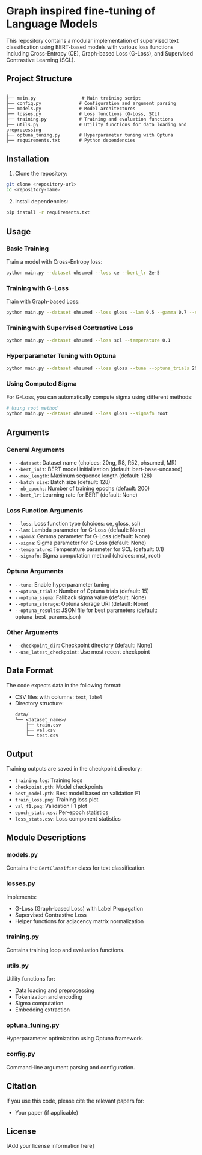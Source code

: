 # Graph inspired fine-tuning of Language Models

This repository contains a modular implementation of supervised text classification using BERT-based models with various loss functions including Cross-Entropy (CE), Graph-based Loss (G-Loss), and Supervised Contrastive Learning (SCL).

## Project Structure

```
.
├── main.py                 # Main training script
├── config.py              # Configuration and argument parsing
├── models.py              # Model architectures
├── losses.py              # Loss functions (G-Loss, SCL)
├── training.py            # Training and evaluation functions
├── utils.py               # Utility functions for data loading and preprocessing
├── optuna_tuning.py       # Hyperparameter tuning with Optuna
├── requirements.txt       # Python dependencies
```

## Installation

1. Clone the repository:
```bash
git clone <repository-url>
cd <repository-name>
```

2. Install dependencies:
```bash
pip install -r requirements.txt
```

## Usage

### Basic Training

Train a model with Cross-Entropy loss:
```bash
python main.py --dataset ohsumed --loss ce --bert_lr 2e-5
```

### Training with G-Loss

Train with Graph-based Loss:
```bash
python main.py --dataset ohsumed --loss gloss --lam 0.5 --gamma 0.7 --sigma 1.0
```

### Training with Supervised Contrastive Loss

```bash
python main.py --dataset ohsumed --loss scl --temperature 0.1
```

### Hyperparameter Tuning with Optuna

```bash
python main.py --dataset ohsumed --loss gloss --tune --optuna_trials 20
```

### Using Computed Sigma

For G-Loss, you can automatically compute sigma using different methods:

```bash
# Using root method
python main.py --dataset ohsumed --loss gloss --sigmafn root
```

## Arguments

### General Arguments
- `--dataset`: Dataset name (choices: 20ng, R8, R52, ohsumed, MR)
- `--bert_init`: BERT model initialization (default: bert-base-uncased)
- `--max_length`: Maximum sequence length (default: 128)
- `--batch_size`: Batch size (default: 128)
- `--nb_epochs`: Number of training epochs (default: 200)
- `--bert_lr`: Learning rate for BERT (default: None)

### Loss Function Arguments
- `--loss`: Loss function type (choices: ce, gloss, scl)
- `--lam`: Lambda parameter for G-Loss (default: None)
- `--gamma`: Gamma parameter for G-Loss (default: None)
- `--sigma`: Sigma parameter for G-Loss (default: None)
- `--temperature`: Temperature parameter for SCL (default: 0.1)
- `--sigmafn`: Sigma computation method (choices: mst, root)

### Optuna Arguments
- `--tune`: Enable hyperparameter tuning
- `--optuna_trials`: Number of Optuna trials (default: 15)
- `--optuna_sigma`: Fallback sigma value (default: None)
- `--optuna_storage`: Optuna storage URI (default: None)
- `--optuna_results`: JSON file for best parameters (default: optuna_best_params.json)

### Other Arguments
- `--checkpoint_dir`: Checkpoint directory (default: None)
- `--use_latest_checkpoint`: Use most recent checkpoint

## Data Format

The code expects data in the following format:
- CSV files with columns: `text`, `label`
- Directory structure:
  ```
  data/
  └── <dataset_name>/
      ├── train.csv
      ├── val.csv
      └── test.csv
  ```

## Output

Training outputs are saved in the checkpoint directory:
- `training.log`: Training logs
- `checkpoint.pth`: Model checkpoints
- `best_model.pth`: Best model based on validation F1
- `train_loss.png`: Training loss plot
- `val_f1.png`: Validation F1 plot
- `epoch_stats.csv`: Per-epoch statistics
- `loss_stats.csv`: Loss component statistics

## Module Descriptions

### models.py
Contains the `BertClassifier` class for text classification.

### losses.py
Implements:
- G-Loss (Graph-based Loss) with Label Propagation
- Supervised Contrastive Loss
- Helper functions for adjacency matrix normalization

### training.py
Contains training loop and evaluation functions.

### utils.py
Utility functions for:
- Data loading and preprocessing
- Tokenization and encoding
- Sigma computation
- Embedding extraction

### optuna_tuning.py
Hyperparameter optimization using Optuna framework.

### config.py
Command-line argument parsing and configuration.

## Citation

If you use this code, please cite the relevant papers for:
- Your paper (if applicable)

## License

[Add your license information here]
